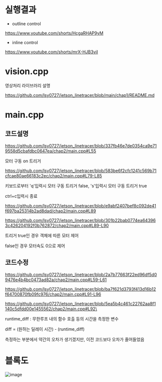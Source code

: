 # 실행결과

- outline control

https://www.youtube.com/shorts/HcgaRHAP9yM

- inline control

https://www.youtube.com/shorts/mrX-HJB3viI

# vision.cpp

영상처리 라이브러리 설명

https://github.com/lsy0727/jetson_linetracer/blob/main/chap1/README.md

# main.cpp

## 코드설명

https://github.com/lsy0727/jetson_linetracer/blob/337fb46e7de0354ca9e719558d5cbafdbc0647ea/chap2/main.cpp#L55

모터 구동 on 트리거

https://github.com/lsy0727/jetson_linetracer/blob/583be6f2cfc1241c569b71cfcae80ae66183c2ec/chap2/main.cpp#L79-L85

키보드로부터 'q'입력시 모터 구동 트리거 false, 's'입력시 모터 구동 트리거 true

ctrl+c입력시 종료

https://github.com/lsy0727/jetson_linetracer/blob/e9abf2407bef8c092de41f697ba25314b2ad8dad/chap2/main.cpp#L89

https://github.com/lsy0727/jetson_linetracer/blob/301b22bab0774ea643963c426204192f0b762872/chap2/main.cpp#L89-L90

트리거 true인 경우 객체에 따른 모터 제어

false인 경우 모터속도 0으로 제어

## 코드수정

https://github.com/lsy0727/jetson_linetracer/blob/2a7b77663f22ed96df5d09476e4b4bc0473ad82a/chap2/main.cpp#L59-L61

https://github.com/lsy0727/jetson_linetracer/blob/ba7f621d3793f413d16b12f64700870fb09fc976/chap2/main.cpp#L91-L96

https://github.com/lsy0727/jetson_linetracer/blob/5ea5b4c461c22762aa8f1140c5dfdd00e1455562/chap2/main.cpp#L92\

runtime_diff : 무한루프 내의 함수 호출 등의 시간을 측정한 변수

diff = (원하는 딜레이 시간) - (runtime_diff)

측정하는 부분에서 약간의 오차가 생기겠지만, 이전 코드보다 오차가 줄어들었음


# 블록도

![image](https://github.com/user-attachments/assets/31085376-6b1a-4136-8583-3f0b7a74a940)
